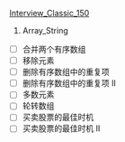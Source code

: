 [Interview_Classic_150](https://leetcode.cn/studyplan/top-interview-150/)

1. Array_String
- [ ] 合并两个有序数组
- [ ] 移除元素
- [ ] 删除有序数组中的重复项
- [ ] 删除有序数组中的重复项 II
- [ ] 多数元素
- [ ] 轮转数组
- [ ] 买卖股票的最佳时机
- [ ] 买卖股票的最佳时机 II
